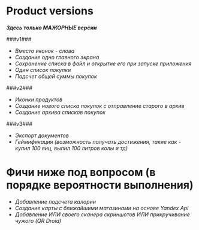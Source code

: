 Product versions
================
***Здесь только МАЖОРНЫЕ версии***

###v1###
 - *Вместо иконок - слова* 
 - *Создание одно главного экрана*
 - *Сохранение списка в файл и открытие его при запуске приложения* 
 - *Один список покупки*
 - *Подсчет общей суммы покупок*

###v2###
 - *Иконки продуктов*
 - *Создание нового списка покупок с отправление старого в архив*
 - *Создание архива списков покупок*
 
###v3###
 - *Экспорт документов*
 - *Геймификация (возможность получать достижения, такие как - купил 100 яиц, выпил 100 литров колы и тд)*
 

Фичи ниже под вопросом (в порядке вероятности выполнения)
=========================================================
 - *Добавление подсчета калории*
 - *Создание карты с ближайшими магазинами на основе Yandex Api*
 - *Добавление ИЛИ своего сканера скриншотов ИЛИ прикручивание чужого (QR Droid)*
